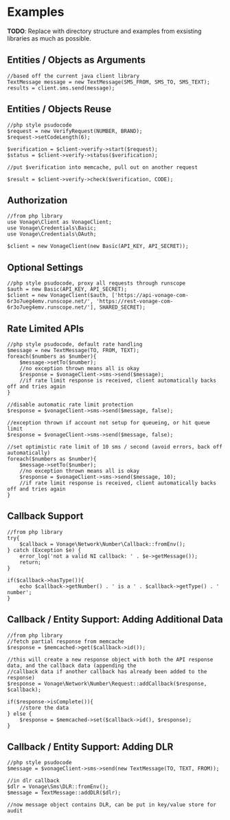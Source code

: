 Examples
========
**TODO**: Replace with directory structure and examples from exsisting libraries as much as possible.

## Entities / Objects as Arguments
    //based off the current java client library
    TextMessage message = new TextMessage(SMS_FROM, SMS_TO, SMS_TEXT);
    results = client.sms.send(message);
    
## Entities / Objects Reuse
    //php style psudocode
    $request = new VerifyRequest(NUMBER, BRAND);
    $request->setCodeLength(6);
      
    $verification = $client->verify->start($request);
    $status = $client->verify->status($verification);
      
    //put $verification into memcache, pull out on another request
      
    $result = $client->verify->check($verification, CODE);
    
## Authorization 
    //from php library
    use Vonage\Client as VonageClient;
    use Vonage\Credentials\Basic;
    use Vonage\Credentials\OAuth;
      
    $client = new VonageClient(new Basic(API_KEY, API_SECRET));

## Optional Settings
    //php style psudocode, proxy all requests through runscope
    $auth = new Basic(API_KEY, API_SECRET);
    $client = new VonageClient($auth, ['https://api-vonage-com-6r3o7ueg4emv.runscope.net/', 'https://rest-vonage-com-6r3o7ueg4emv.runscope.net/'], SHARED_SECRET);
    
## Rate Limited APIs
    //php style psudocode, default rate handling
    $message = new TextMessage(TO, FROM, TEXT);
    foreach($numbers as $number){
        $message->setTo($number);
        //no exception thrown means all is okay
        $response = $vonageClient->sms->send($message);
        //if rate limit response is received, client automatically backs off and tries again
    }
      
    //disable automatic rate limit protection
    $response = $vonageClient->sms->send($message, false);
      
    //exception thrown if account not setup for queueing, or hit queue limit
    $response = $vonageClient->sms->send($message, false);
      
    //set optimistic rate limit of 10 sms / second (avoid errors, back off automatically)
    foreach($numbers as $number){
        $message->setTo($number);
        //no exception thrown means all is okay
        $response = $vonageClient->sms->send($message, 10);
        //if rate limit response is received, client automatically backs off and tries again
    }
    
## Callback Support
    //from php library
    try{
        $callback = Vonage\Network\Number\Callback::fromEnv();
    } catch (Exception $e) {
        error_log('not a valid NI callback: ' . $e->getMessage());
        return;
    }
     
    if($callback->hasType()){
        echo $callback->getNumber() . ' is a ' . $callback->getType() . ' number';
    }

## Callback / Entity Support: Adding Additional Data
    //from php library
    //fetch partial response from memcache
    $response = $memcached->get($callback->id());
     
    //this will create a new response object with both the API response data, and the callback data (appending the
    //callback data if another callback has already been added to the response)
    $response = Vonage\Network\Number\Request::addCallback($response, $callback);
     
    if($response->isComplete()){
        //store the data
    } else {
        $response = $memcached->set($callback->id(), $response);
    }

## Callback / Entity Support: Adding DLR
    //php style psudocode
    $message = $vonageClient->sms->send(new TextMessage(TO, TEXT, FROM));
      
    //in dlr callback
    $dlr = Vonage\Sms\DLR::fromEnv();
    $message = TextMessage::addDLR($dlr);
      
    //now message object contains DLR, can be put in key/value store for audit